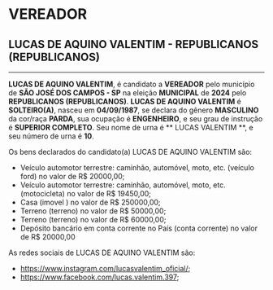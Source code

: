 # VEREADOR
## LUCAS DE AQUINO VALENTIM - REPUBLICANOS (REPUBLICANOS)
---
**LUCAS DE AQUINO VALENTIM**, é candidato a **VEREADOR** pelo município de **SÃO JOSÉ DOS CAMPOS - SP** na eleição **MUNICIPAL** de **2024** pelo **REPUBLICANOS (REPUBLICANOS)**.
**LUCAS DE AQUINO VALENTIM** é **SOLTEIRO(A)**, nasceu em **04/09/1987**, se declara do gênero **MASCULINO** da cor/raça **PARDA**, sua ocupação é **ENGENHEIRO**, e seu grau de instrução é **SUPERIOR COMPLETO**.
Seu nome de urna é ** LUCAS VALENTIM **, e seu número de urna é **10**.

Os bens declarados do candidato(a) LUCAS DE AQUINO VALENTIM são: 
- Veículo automotor terrestre: caminhão, automóvel, moto, etc. (veículo ford) no valor de R$ 20000,00;
- Veículo automotor terrestre: caminhão, automóvel, moto, etc. (motocicleta) no valor de R$ 19450,00;
- Casa (imovel ) no valor de R$ 250000,00;
- Terreno (terreno) no valor de R$ 50000,00;
- Terreno (terreno) no valor de R$ 60000,00;
- Depósito bancário em conta corrente no País (conta corrente) no valor de R$ 20000,00

As redes sociais de LUCAS DE AQUINO VALENTIM são:
- https://www.instagram.com/lucasvalentim_oficial/;
- https://www.facebook.com/lucas.valentim.397;